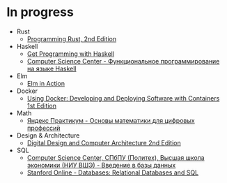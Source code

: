 # In progress
* Rust
  * [Programming Rust, 2nd Edition](https://www.oreilly.com/library/view/programming-rust-2nd/9781492052586/)
* Haskell
  * [Get Programming with Haskell](https://www.manning.com/books/get-programming-with-haskell?query=Get%20Programming%20with%20Haskell)
  * [Computer Science Center - Функциональное программирование на языке Haskell](https://stepik.org/course/75/info)
* Elm
  * [Elm in Action](https://www.manning.com/books/elm-in-action?query=Elm%20in%20Action)
* Docker
  * [Using Docker: Developing and Deploying Software with Containers 1st Edition](https://www.amazon.com/Using-Docker-Developing-Deploying-Containers/dp/1491915765)
* Math
  * [Яндекс Практикум - Основы математики для цифровых профессий](https://practicum.yandex.ru/math-foundations/)
* Design & Architecture
  * [Digital Design and Computer Architecture 2nd Edition](https://www.amazon.com/Digital-Design-Computer-Architecture-Harris/dp/0123944244)
* SQL
  * [Computer Science Center, СПбПУ (Политех), Высшая школа экономики (НИУ ВШЭ) - Введение в базы данных](https://stepik.org/course/551/info)
  * [Stanford Online - Databases: Relational Databases and SQL](https://www.edx.org/course/databases-5-sql)